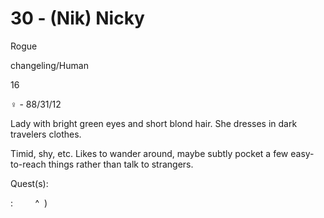 # 30 - (Nik) Nicky

Rogue

changeling/Human

16

♀ - 88/31/12

Lady with bright green eyes and short blond hair. She dresses in dark travelers clothes. 

Timid, shy, etc. Likes to wander around, maybe subtly pocket a few easy-to-reach things rather than talk to strangers.

  

Quest(s):

:         ^  )

